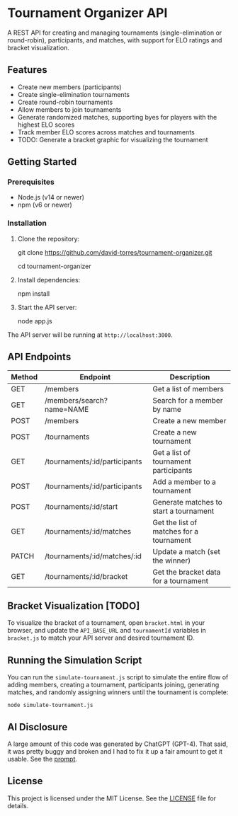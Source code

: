 # Tournament Organizer API

A REST API for creating and managing tournaments (single-elimination or round-robin), participants, and matches, with support for ELO ratings and bracket visualization.

## Features

- Create new members (participants)
- Create single-elimination tournaments
- Create round-robin tournaments
- Allow members to join tournaments
- Generate randomized matches, supporting byes for players with the highest ELO scores
- Track member ELO scores across matches and tournaments
- TODO: Generate a bracket graphic for visualizing the tournament

## Getting Started

### Prerequisites

- Node.js (v14 or newer)
- npm (v6 or newer)

### Installation

1. Clone the repository:

    git clone https://github.com/david-torres/tournament-organizer.git

    cd tournament-organizer

2. Install dependencies:

    npm install

3. Start the API server:

    node app.js


The API server will be running at `http://localhost:3000`.

## API Endpoints

| Method | Endpoint                               | Description                                        |
|--------|----------------------------------------|----------------------------------------------------|
| GET    | /members                               | Get a list of members                              |
| GET    | /members/search?name=NAME              | Search for a member by name                        |
| POST   | /members                               | Create a new member                                |
| POST   | /tournaments                           | Create a new tournament                            |
| GET    | /tournaments/:id/participants          | Get a list of tournament participants              |
| POST   | /tournaments/:id/participants          | Add a member to a tournament                       |
| POST   | /tournaments/:id/start                 | Generate matches to start a tournament             |
| GET    | /tournaments/:id/matches               | Get the list of matches for a tournament           |
| PATCH  | /tournaments/:id/matches/:id           | Update a match (set the winner)                    |
| GET    | /tournaments/:id/bracket               | Get the bracket data for a tournament              |

## Bracket Visualization [TODO]

To visualize the bracket of a tournament, open `bracket.html` in your browser, and update the `API_BASE_URL` and `tournamentId` variables in `bracket.js` to match your API server and desired tournament ID.

## Running the Simulation Script

You can run the `simulate-tournament.js` script to simulate the entire flow of adding members, creating a tournament, participants joining, generating matches, and randomly assigning winners until the tournament is complete:

    node simulate-tournament.js

## AI Disclosure

A large amount of this code was generated by ChatGPT (GPT-4). That said, it was pretty buggy and broken and I had to fix it up a fair amount to get it usable. See the [prompt](gpt-prompt.txt).

## License

This project is licensed under the MIT License. See the [LICENSE](LICENSE) file for details.
